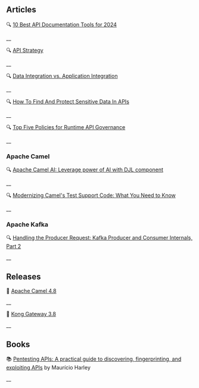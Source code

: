 ## Articles

🔍 [10 Best API Documentation Tools for 2024](https://nordicapis.com/10-best-api-documentation-tools-for-2024/)

__

🔍 [API Strategy](https://apievangelist.com/2024/09/25/api-strategy/)

__

🔍 [Data Integration vs. Application Integration](https://boomi.com/blog/data-integration-vs-application-integration/)

__

🔍 [How To Find And Protect Sensitive Data In APIs](https://nordicapis.com/how-to-find-and-protect-sensitive-data-in-apis/)

__

🔍 [Top Five Policies for Runtime API Governance](https://traefik.io/blog/top-five-policies-for-runtime-api-governance/)

__

### Apache Camel

🔍 [Apache Camel AI: Leverage power of AI with DJL component](https://camel.apache.org/blog/2024/09/camel-ai-examples/)

__


🔍 [Modernizing Camel's Test Support Code: What You Need to Know](https://camel.apache.org/blog/2024/09/modernizing-test-support/)

__


### Apache Kafka

🔍 [Handling the Producer Request: Kafka Producer and Consumer Internals, Part 2](https://www.confluent.io/blog/kafka-producer-internals-handling-producer-request/)

__

## Releases

🚀 [Apache Camel 4.8](https://camel.apache.org/blog/2024/09/camel48-whatsnew/)

__

🚀 [Kong Gateway 3.8](https://konghq.com/blog/product-releases/kong-gateway-3-8)

__

## Books

📚 [Pentesting APIs: A practical guide to discovering, fingerprinting, and exploiting APIs](https://a.co/d/bZun1d6) by Maurício Harley 

__
